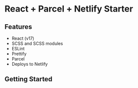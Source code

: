 # React + Parcel + Netlify Starter

## Features

- React (v17)
- SCSS and SCSS modules
- ESLint
- Prettify
- Parcel
- Deploys to Netlify

## Getting Started
